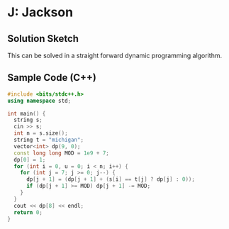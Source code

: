 # J: Jackson
## Solution Sketch

This can be solved in a straight forward dynamic programming algorithm.

## Sample Code (C++)

```c++
#include <bits/stdc++.h>
using namespace std;

int main() {
  string s;
  cin >> s;
  int n = s.size();
  string t = "michigan";
  vector<int> dp(9, 0);
  const long long MOD = 1e9 + 7;
  dp[0] = 1;
  for (int i = 0, u = 0; i < n; i++) {
    for (int j = 7; j >= 0; j--) {
      dp[j + 1] = (dp[j + 1] + (s[i] == t[j] ? dp[j] : 0));
      if (dp[j + 1] >= MOD) dp[j + 1] -= MOD;
    }
  }
  cout << dp[8] << endl;
  return 0;
}
```